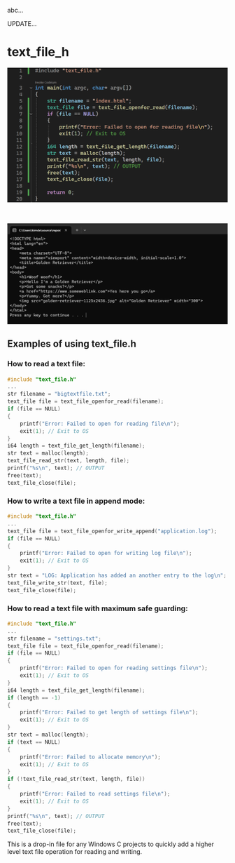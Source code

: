 abc...

UPDATE...

# text_file_h
![alt text](https://github.com/kimlar/text_file_h/blob/main/text_file-code-example.png "Showing the code")

<br>

![alt text](https://github.com/kimlar/text_file_h/blob/main/text_file-running.png "Showing the code in action")

## Examples of using text_file.h

### How to read a text file:
```c
#include "text_file.h"
...
str filename = "bigtextfile.txt";
text_file file = text_file_openfor_read(filename);
if (file == NULL)
{
	printf("Error: Failed to open for reading file\n");
	exit(1); // Exit to OS
}
i64 length = text_file_get_length(filename);
str text = malloc(length);
text_file_read_str(text, length, file);
printf("%s\n", text); // OUTPUT
free(text);
text_file_close(file);
```

### How to write a text file in append mode:
```c
#include "text_file.h"
...
text_file file = text_file_openfor_write_append("application.log");
if (file == NULL)
{
	printf("Error: Failed to open for writing log file\n");
	exit(1); // Exit to OS
}
str text = "LOG: Application has added an another entry to the log\n";
text_file_write_str(text, file);
text_file_close(file);
```

### How to read a text file with maximum safe guarding:
```c
#include "text_file.h"
...
str filename = "settings.txt";
text_file file = text_file_openfor_read(filename);
if (file == NULL)
{
	printf("Error: Failed to open for reading settings file\n");
	exit(1); // Exit to OS
}
i64 length = text_file_get_length(filename);
if (length == -1)
{
	printf("Error: Failed to get length of settings file\n");
	exit(1); // Exit to OS
}
str text = malloc(length);
if (text == NULL)
{
	printf("Error: Failed to allocate memory\n");
	exit(1); // Exit to OS
}
if (!text_file_read_str(text, length, file))
{
	printf("Error: Failed to read settings file\n");
	exit(1); // Exit to OS
}
printf("%s\n", text); // OUTPUT
free(text);
text_file_close(file);
```

This is a drop-in file for any Windows C projects to quickly add a higher level text file operation for reading and writing.
